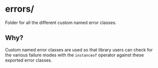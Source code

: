 # errors/
Folder for all the different custom named error classes.

## Why?
Custom named error classes are used so that library users can check for the various failure modes with the `instanceof` operator against these exported error classes.